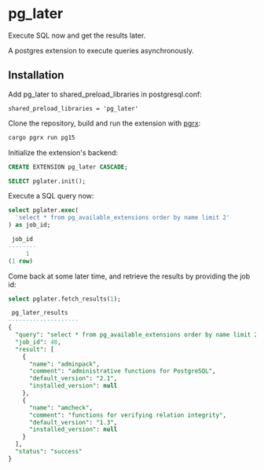 # pg_later
Execute SQL now and get the results later.

A postgres extension to execute queries asynchronously. 

## Installation

Add pg_later to shared_preload_libraries in postgresql.conf:

```text
shared_preload_libraries = 'pg_later'
```

Clone the repository, build and run the extension with [pgrx](https://github.com/pgcentralfoundation/pgrx):

```bash
cargo pgrx run pg15
```

Initialize the extension's backend:

```sql
CREATE EXTENSION pg_later CASCADE;

SELECT pglater.init();
```

Execute a SQL query now:

```sql
select pglater.exec(
  'select * from pg_available_extensions order by name limit 2'
) as job_id;

 job_id 
--------
     1
(1 row)
```

Come back at some later time, and retrieve the results by providing the job id:

```sql
select pglater.fetch_results(1);

 pg_later_results                                                                                                                                                                                       
--------------------
{
  "query": "select * from pg_available_extensions order by name limit 2",
  "job_id": 48,
  "result": [
    {
      "name": "adminpack",
      "comment": "administrative functions for PostgreSQL",
      "default_version": "2.1",
      "installed_version": null
    },
    {
      "name": "amcheck",
      "comment": "functions for verifying relation integrity",
      "default_version": "1.3",
      "installed_version": null
    }
  ],
  "status": "success"
}
```

